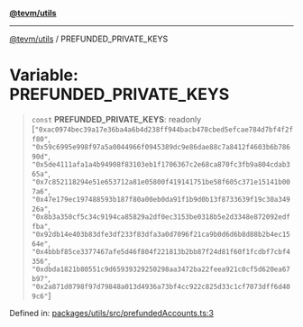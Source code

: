 [**@tevm/utils**](../README.md)

***

[@tevm/utils](../globals.md) / PREFUNDED\_PRIVATE\_KEYS

# Variable: PREFUNDED\_PRIVATE\_KEYS

> `const` **PREFUNDED\_PRIVATE\_KEYS**: readonly \[`"0xac0974bec39a17e36ba4a6b4d238ff944bacb478cbed5efcae784d7bf4f2ff80"`, `"0x59c6995e998f97a5a0044966f0945389dc9e86dae88c7a8412f4603b6b78690d"`, `"0x5de4111afa1a4b94908f83103eb1f1706367c2e68ca870fc3fb9a804cdab365a"`, `"0x7c852118294e51e653712a81e05800f419141751be58f605c371e15141b007a6"`, `"0x47e179ec197488593b187f80a00eb0da91f1b9d0b13f8733639f19c30a34926a"`, `"0x8b3a350cf5c34c9194ca85829a2df0ec3153be0318b5e2d3348e872092edffba"`, `"0x92db14e403b83dfe3df233f83dfa3a0d7096f21ca9b0d6d6b8d88b2b4ec1564e"`, `"0x4bbbf85ce3377467afe5d46f804f221813b2bb87f24d81f60f1fcdbf7cbf4356"`, `"0xdbda1821b80551c9d65939329250298aa3472ba22feea921c0cf5d620ea67b97"`, `"0x2a871d0798f97d79848a013d4936a73bf4cc922c825d33c1cf7073dff6d409c6"`\]

Defined in: [packages/utils/src/prefundedAccounts.ts:3](https://github.com/evmts/tevm-monorepo/blob/main/packages/utils/src/prefundedAccounts.ts#L3)
